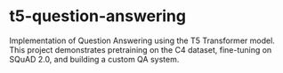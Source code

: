 # t5-question-answering
Implementation of Question Answering using the T5 Transformer model. This project demonstrates pretraining on the C4 dataset, fine-tuning on SQuAD 2.0, and building a custom QA system.
